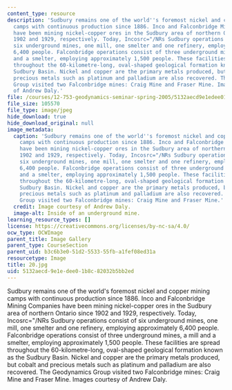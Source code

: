 ```yaml
---
content_type: resource
description: 'Sudbury remains one of the world''s foremost nickel and copper mining
  camps with continuous production since 1886. Inco and Falconbridge Mining Companies
  have been mining nickel-copper ores in the Sudbury area of northern Ontario since
  1902 and 1929, respectively. Today, Incosrc="/NRs Sudbury operations consist of
  six underground mines, one mill, one smelter and one refinery, employing approximately
  6,400 people. Falconbridge operations consist of three underground mines, a mill
  and a smelter, employing approximately 1,500 people. These facilities are spread
  throughout the 60-kilometre-long, oval-shaped geological formation known as the
  Sudbury Basin. Nickel and copper are the primary metals produced, but cobalt and
  precious metals such as platinum and palladium are also recovered. The Geodynamics
  Group visited two Falconbridge mines: Craig Mine and Fraser Mine. Images courtesy
  of Andrew Daly.'
file: /courses/12-753-geodynamics-seminar-spring-2005/5132aecd9e1edee01b8c82032b5bb2ed_20.jpg
file_size: 105570
file_type: image/jpeg
hide_download: true
hide_download_original: null
image_metadata:
  caption: 'Sudbury remains one of the world''s foremost nickel and copper mining
    camps with continuous production since 1886. Inco and Falconbridge Mining Companies
    have been mining nickel-copper ores in the Sudbury area of northern Ontario since
    1902 and 1929, respectively. Today, Incosrc="/NRs Sudbury operations consist of
    six underground mines, one mill, one smelter and one refinery, employing approximately
    6,400 people. Falconbridge operations consist of three underground mines, a mill
    and a smelter, employing approximately 1,500 people. These facilities are spread
    throughout the 60-kilometre-long, oval-shaped geological formation known as the
    Sudbury Basin. Nickel and copper are the primary metals produced, but cobalt and
    precious metals such as platinum and palladium are also recovered. The Geodynamics
    Group visited two Falconbridge mines: Craig Mine and Fraser Mine.'
  credit: Image courtesy of Andrew Daly.
  image-alt: Inside of an underground mine.
learning_resource_types: []
license: https://creativecommons.org/licenses/by-nc-sa/4.0/
ocw_type: OCWImage
parent_title: Image Gallery
parent_type: CourseSection
parent_uid: b3c6b3e0-51d2-5533-55fb-a1fef08ed31a
resourcetype: Image
title: 20.jpg
uid: 5132aecd-9e1e-dee0-1b8c-82032b5bb2ed
---
```

Sudbury remains one of the world's foremost nickel and copper mining camps with continuous production since 1886. Inco and Falconbridge Mining Companies have been mining nickel-copper ores in the Sudbury area of northern Ontario since 1902 and 1929, respectively. Today, Incosrc="/NRs Sudbury operations consist of six underground mines, one mill, one smelter and one refinery, employing approximately 6,400 people. Falconbridge operations consist of three underground mines, a mill and a smelter, employing approximately 1,500 people. These facilities are spread throughout the 60-kilometre-long, oval-shaped geological formation known as the Sudbury Basin. Nickel and copper are the primary metals produced, but cobalt and precious metals such as platinum and palladium are also recovered. The Geodynamics Group visited two Falconbridge mines: Craig Mine and Fraser Mine. Images courtesy of Andrew Daly.